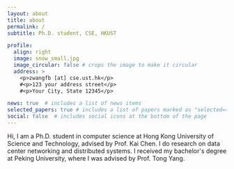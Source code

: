```yaml
---
layout: about
title: about
permalink: /
subtitle: Ph.D. student, CSE, HKUST

profile:
  align: right
  image: snow_small.jpg
  image_circular: false # crops the image to make it circular
  address: >
    <p>zwangfb [at] cse.ust.hk</p>
    #<p>123 your address street</p>
    #<p>Your City, State 12345</p>

news: true  # includes a list of news items
selected_papers: true # includes a list of papers marked as "selected={true}"
social: false  # includes social icons at the bottom of the page
---
```


<!-- Write your biography here. Tell the world about yourself. Link to your favorite [subreddit](http://reddit.com). You can put a picture in, too. The code is already in, just name your picture `prof_pic.jpg` and put it in the `img/` folder.

Put your address / P.O. box / other info right below your picture. You can also disable any these elements by editing `profile` property of the YAML header of your `_pages/about.md`. Edit `_bibliography/papers.bib` and Jekyll will render your [publications page](/al-folio/publications/) automatically.

Link to your social media connections, too. This theme is set up to use [Font Awesome icons](http://fortawesome.github.io/Font-Awesome/) and [Academicons](https://jpswalsh.github.io/academicons/), like the ones below. Add your Facebook, Twitter, LinkedIn, Google Scholar, or just disable all of them. -->

Hi, I am a Ph.D. student in computer science at Hong Kong University of Science and Technology, advised by Prof. Kai Chen. I do research on data center networking and distributed systems. I received my bachelor's degree at Peking University, where I was advised by Prof. Tong Yang.

